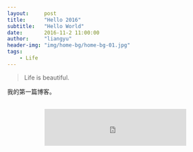 ```yaml
---
layout:     post
title:      "Hello 2016"
subtitle:   "Hello World"
date:       2016-11-2 11:00:00
author:     "liangyu"
header-img: "img/home-bg/home-bg-01.jpg"
tags:
    - Life
---
```


>Life is beautiful.

我的第一篇博客。

<center>
    <br>
        <iframe frameborder="no" border="0" marginwidth="0" marginheight="0" width="330" height="86" src="http://music.163.com/outchain/player?type=2&id=28068308&auto=1&height=66">
        </iframe>
    <br>
</center>